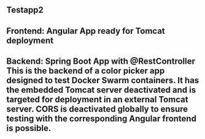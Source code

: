 Testapp2
--------
Frontend: 
Angular App ready for Tomcat deployment
--------
Backend:
Spring Boot App with @RestController  
This is the backend of a color picker app designed to test Docker Swarm containers.
It has the embedded Tomcat server deactivated and is targeted for deployment in an external Tomcat server.
CORS is deactivated globally to ensure testing with the corresponding Angular frontend is possible.
--------